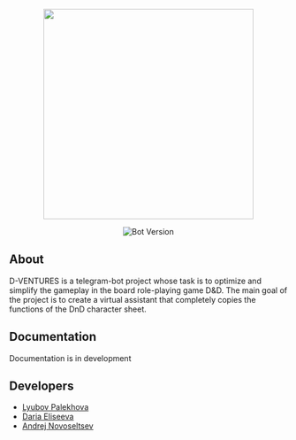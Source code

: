 <p align="center">
      <img src="https://i.ibb.co/Dw2NSKq/logo-no-background.png" width="380">
</p>

<p align="center">
   <img src="https://img.shields.io/badge/Version-v0.1-orange" alt="Bot Version">
</p>

## About

D-VENTURES is a telegram-bot project whose task is to optimize and simplify the gameplay in the board role-playing game D&D. The main goal of the project is to create a virtual assistant that completely copies the functions of the DnD character sheet.

## Documentation

Documentation is in development

## Developers

- [Lyubov Palekhova](https://github.com/Pyr0sss)
- [Daria Eliseeva](https://github.com/elisey3)
- [Andrej Novoseltsev](https://github.com/AndrewFalse)
